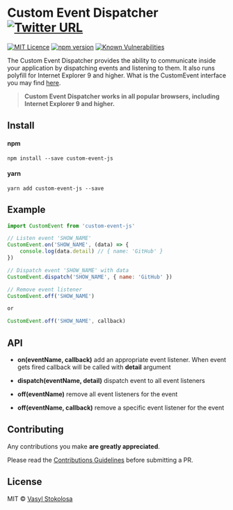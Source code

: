 # Custom Event Dispatcher [![Twitter URL](https://img.shields.io/twitter/url/http/shields.io.svg?style=social)](https://twitter.com/intent/tweet?hashtags=javascript&original_referer=https%3A%2F%2Fpublish.twitter.com%2F%3FbuttonHashtag%3Djavascript%26buttonText%3DEvent%2520dispatcher%2520based%2520on%2520the%2520CustomEvent%2520interface%26buttonType%3DTweetButton%26buttonUrl%3Dhttps%253A%252F%252Fwww.npmjs.com%252Fpackage%252Fcustom-event-js%26buttonVia%3Dshystrukk%26lang%3Den%26widget%3DButton&ref_src=twsrc%5Etfw&text=Event%20dispatcher%20based%20on%20the%20CustomEvent%20interface&tw_p=tweetbutton&url=https%3A%2F%2Fwww.npmjs.com%2Fpackage%2Fcustom-event-js&via=shystrukk) #
[![MIT Licence](https://badges.frapsoft.com/os/mit/mit.svg?v=103)](https://opensource.org/licenses/mit-license.php) [![npm version](https://badge.fury.io/js/custom-event-js.svg)](https://badge.fury.io/js/custom-event-js)
[![Known Vulnerabilities](https://snyk.io/test/github/shystruk/custom-event-js/badge.svg?targetFile=package.json)](https://snyk.io/test/github/shystruk/custom-event-js?targetFile=package.json)

The Custom Event Dispatcher provides the ability to communicate inside your application by dispatching events and listening to them. It also runs polyfill for Internet Explorer 9 and higher. What is the CustomEvent interface you may find [here](https://developer.mozilla.org/en-US/docs/Web/API/CustomEvent/CustomEvent). 

> **Custom Event Dispatcher works in all popular browsers, including Internet Explorer 9 and higher.**

## Install ##
#### npm
`npm install --save custom-event-js`

#### yarn
`yarn add custom-event-js --save`

## Example ##
```javascript
import CustomEvent from 'custom-event-js'

// Listen event 'SHOW_NAME'
CustomEvent.on('SHOW_NAME', (data) => {
    console.log(data.detail) // { name: 'GitHub' }
})

// Dispatch event 'SHOW_NAME' with data
CustomEvent.dispatch('SHOW_NAME', { name: 'GitHub' })

// Remove event listener
CustomEvent.off('SHOW_NAME')

or

CustomEvent.off('SHOW_NAME', callback)
```

## API
- **on(eventName, callback)** add an appropriate event listener. When event gets fired callback will be called with **detail** argument

- **dispatch(eventName, detail)** dispatch event to all event listeners

- **off(eventName)** remove all event listeners for the event

- **off(eventName, callback)** remove a specific event listener for the event


## Contributing

Any contributions you make **are greatly appreciated**.

Please read the [Contributions Guidelines](CONTRIBUTING.md) before submitting a PR.

## License

MIT © [Vasyl Stokolosa](https://about.me/shystruk)
